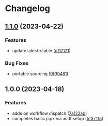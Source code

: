 # Changelog

## [1.1.0](https://github.com/joe733/asdf-pipx/compare/v1.0.0...v1.1.0) (2023-04-22)


### Features

* update latest-stable ([df17171](https://github.com/joe733/asdf-pipx/commit/df17171a5d23a4b66a5a7740f49d14d027063977))


### Bug Fixes

* portable sourcing ([9f90481](https://github.com/joe733/asdf-pipx/commit/9f904815c9979a319b48e8256918a55963d436ea))

## 1.0.0 (2023-04-18)


### Features

* adds on workflow dispatch ([7a122ab](https://github.com/joe733/asdf-pipx/commit/7a122abe5c15b92ec5980aa3f9c28f59344367cb))
* completes basic pipx via asdf setup ([5f37115](https://github.com/joe733/asdf-pipx/commit/5f37115fdb0567af4ac6cd4e0d893a5acc8a8db8))
